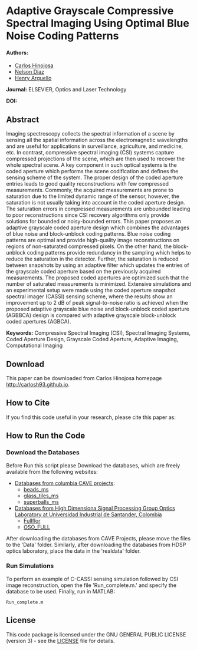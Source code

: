 # Adaptive Grayscale Compressive Spectral Imaging Using Optimal Blue Noise Coding Patterns

#### Authors:
* [Carlos Hinojosa](http://carlosh93.github.io)
* [Nelson Diaz](http://hdspgroup.com/)
* [Henry Arguello](http://hdspgroup.com/)

**Journal:** ELSEVIER, Optics and Laser Technology 

**DOI:**

## Abstract
Imaging spectroscopy collects the spectral information of a scene by sensing all the spatial information across the electromagnetic wavelengths and are useful for applications in surveillance, agriculture, and medicine, etc. In contrast, compressive spectral imaging (CSI) systems capture compressed projections of the scene, which are then used to recover the whole spectral scene. A key component in such optical systems is the coded aperture which performs the scene codification and defines the sensing scheme of the system. The proper design of the coded aperture entries leads to good quality reconstructions with few compressed measurements. Commonly, the acquired measurements are prone to saturation due to the limited dynamic range of the sensor, however, the saturation is not usually taking into account in the coded aperture design. The saturation errors in compressed measurements are unbounded leading to poor reconstructions since CSI recovery algorithms only provide solutions for bounded or noisy-bounded errors. This paper proposes an adaptive grayscale coded aperture design which combines the advantages of blue noise and block-unblock coding patterns. Blue noise coding patterns are optimal and provide high-quality image reconstructions on regions of non-saturated compressed pixels. On the other hand, the block-unblock coding patterns provide redundancy in the sampling which helps to reduce the saturation in the detector. Further, the saturation is reduced between snapshots by using an adaptive filter which updates the entries of the grayscale coded aperture based on the previously acquired measurements. The proposed coded apertures are optimized such that the number of saturated measurements is minimized. Extensive simulations and an experimental setup were made using the coded aperture snapshot spectral imager (CASSI) sensing scheme, where the results show an improvement up to 2 dB of peak signal-to-noise ratio is achieved when the proposed adaptive grayscale blue noise and block-unblock coded aperture (AGBBCA) design is compared with adaptive grayscale block-unblock coded apertures (AGBCA).

**Keywords:** Compressive Spectral Imaging (CSI), Spectral Imaging Systems, Coded Aperture Design, Grayscale Coded Aperture, Adaptive Imaging, Computational Imaging

## Download
This paper can be downloaded from Carlos Hinojosa homepage http://carlosh93.github.io.

## How to Cite
If you find this code useful in your research, please cite this paper as:

## How to Run the Code
### Download the Databases
Before Run this script please Download the databases, which are freely available from the following websites:
* [Databases from columbia CAVE projects](http://www.cs.columbia.edu/CAVE/databases/multispectral):
  - [beads_ms](http://www.cs.columbia.edu/CAVE/databases/multispectral/zip/beads_ms.zip)
  - [glass_tiles_ms](http://www.cs.columbia.edu/CAVE/databases/multispectral/zip/glass_tiles_ms.zip)
  - [superballs_ms](http://www.cs.columbia.edu/CAVE/databases/multispectral/zip/superballs_ms.zip)
* [Databases from High Dimensiona Signal Processing Group Optics Laboratory at Universidad Industrial de Santander, Colombia](https://github.com/hdspgroup/spectral-image-databases)
  - [Fullflor](https://github.com/hdspgroup/spectral-image-databases/raw/master/data/fullFlor.mat)
  - [OSO_FULL](https://github.com/hdspgroup/spectral-image-databases/raw/master/data/OSO_FULL.mat)
  
After downloading the databases from CAVE Projects, please move the files to the 'Data' folder. Similarly, after downloading the databases from HDSP optics laboratory, place the data in the 'realdata' folder.

### Run Simulations
To perform an example of C-CASSI sensing simulation followed by CSI image reconstruction, open the file 'Run_complete.m.' and specify the database to be used. Finally, run in MATLAB:
```{matlab}
Run_complete.m
```
## License
This code package is licensed under the GNU GENERAL PUBLIC LICENSE (version 3) - see the [LICENSE](https://github.com/carlosh93/Adaptive-Grayscale-CSI-Blue-Noise-Patterns/blob/master/LICENSE) file for details.
